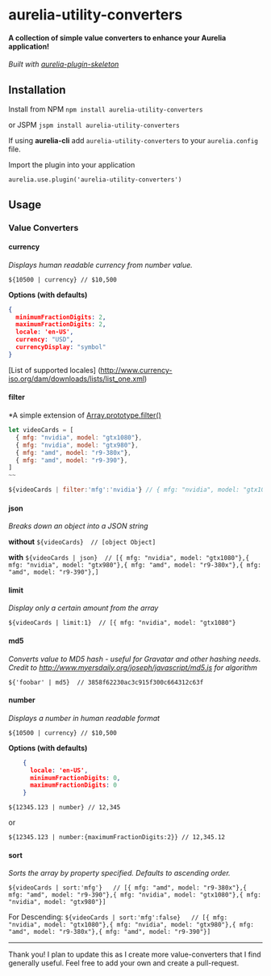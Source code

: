 # aurelia-utility-converters
#### A collection of simple value converters to enhance your Aurelia application!

*Built with [aurelia-plugin-skeleton](https://github.com/aurelia/skeleton-plugin)*

## Installation

Install from NPM
`npm install aurelia-utility-converters`

or JSPM
`jspm install aurelia-utility-converters`

If using **aurelia-cli** add `aurelia-utility-converters` to your `aurelia.config` file.

Import the plugin into your application

```
aurelia.use.plugin('aurelia-utility-converters')
```

## Usage

### Value Converters
#### currency
*Displays human readable currency from number value.*

`${10500 | currency} // $10,500`

**Options (with defaults)**
```json
{
  minimumFractionDigits: 2,
  maximumFractionDigits: 2,
  locale: 'en-US',
  currency: "USD",
  currencyDisplay: "symbol"
}
```

[List of supported locales] (http://www.currency-iso.org/dam/downloads/lists/list_one.xml)

#### filter
*A simple extension of [Array.prototype.filter()](https://developer.mozilla.org/en-US/docs/Web/JavaScript/Reference/Global_Objects/Array/filter)

```javascript
let videoCards = [
  { mfg: "nvidia", model: "gtx1080"},
  { mfg: "nvidia", model: "gtx980"},
  { mfg: "amd", model: "r9-380x"},
  { mfg: "amd", model: "r9-390"},
]
~~

${videoCards | filter:'mfg':'nvidia'} // { mfg: "nvidia", model: "gtx1080"},{ mfg: "nvidia", model: "gtx980"}
```


#### json
*Breaks down an object into a JSON string*

**without**
`${videoCards}  // [object Object]`

**with**
`${videoCards | json}  // [{ mfg: "nvidia", model: "gtx1080"},{ mfg: "nvidia", model: "gtx980"},{ mfg: "amd", model: "r9-380x"},{ mfg: "amd", model: "r9-390"},]`


#### limit
*Display only a certain amount from the array*

`${videoCards | limit:1}  // [{ mfg: "nvidia", model: "gtx1080"}` 


#### md5
*Converts value to MD5 hash - useful for Gravatar and other hashing needs.*
*Credit to http://www.myersdaily.org/joseph/javascript/md5.js for algorithm*

`${'foobar' | md5}  // 3858f62230ac3c915f300c664312c63f`


#### number
*Displays a number in human readable format*

`${10500 | currency} // $10,500`

**Options (with defaults)**
```json
    {
      locale: 'en-US',
      minimumFractionDigits: 0,
      maximumFractionDigits: 0
    }
```

`${12345.123 | number} // 12,345`

or

`${12345.123 | number:{maximumFractionDigits:2}} // 12,345.12`


#### sort
*Sorts the array by property specified. Defaults to ascending order.*

`${videoCards | sort:'mfg'}   // [{ mfg: "amd", model: "r9-380x"},{ mfg: "amd", model: "r9-390"},{ mfg: "nvidia", model: "gtx1080"},{ mfg: "nvidia", model: "gtx980"}]`

For Descending: 
`${videoCards | sort:'mfg':false}   // [{ mfg: "nvidia", model: "gtx1080"},{ mfg: "nvidia", model: "gtx980"},{ mfg: "amd", model: "r9-380x"},{ mfg: "amd", model: "r9-390"}]`

---

Thank you! I plan to update this as I create more value-converters that I find generally useful. Feel free to add your own and create a pull-request. 
